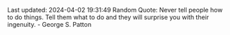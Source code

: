 Last updated: 2024-04-02 19:31:49
Random Quote: Never tell people how to do things. Tell them what to do and they will surprise you with their ingenuity. - George S. Patton